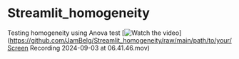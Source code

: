# Streamlit_homogeneity
Testing homogeneity using Anova test
[![Watch the video](https://github.com/JamBelg/Streamlit_homogeneity/blob/main/thumbnail.png)](https://github.com/JamBelg/Streamlit_homogeneity/raw/main/path/to/your/Screen Recording 2024-09-03 at 06.41.46.mov)
